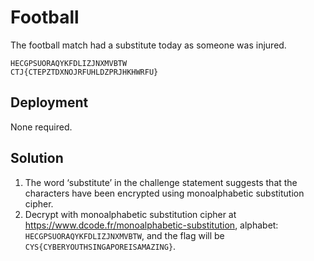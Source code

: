 # Football

The football match had a substitute today as someone was injured.

```
HECGPSUORAQYKFDLIZJNXMVBTW
CTJ{CTEPZTDXNOJRFUHLDZPRJHKHWRFU}
```

## Deployment

None required.

## Solution

1. The word ‘substitute’ in the challenge statement suggests that the characters have been encrypted using monoalphabetic substitution cipher. 
2. Decrypt with monoalphabetic substitution cipher at https://www.dcode.fr/monoalphabetic-substitution, alphabet: `HECGPSUORAQYKFDLIZJNXMVBTW`, and the flag will be `CYS{CYBERYOUTHSINGAPOREISAMAZING}`. 
